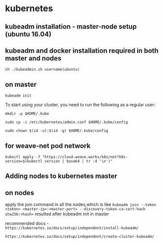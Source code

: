 # kubernetes

## kubeadm installation - master-node setup (ubuntu 16.04)

## kubeadm and docker installation required in both master and nodes

`sh ./kubeadmin.sh username(ubuntu)`


## on master

`kubeadm init`

To start using your cluster, you need to run the following as a regular user:

   `mkdir -p $HOME/.kube`
   
   `sudo cp -i /etc/kubernetes/admin.conf $HOME/.kube/config`
   
   `sudo chown $(id -u):$(id -g) $HOME/.kube/config`

## for weave-net pod network 

`kubectl apply -f "https://cloud.weave.works/k8s/net?k8s-version=$(kubectl version | base64 | tr -d '\n')"`

## Adding nodes to kubernetes master
## on nodes
apply the join command in all the nodes,which is like `kubeadm join --token <token> <master-ip>:<master-port> --discovery-token-ca-cert-hash sha256:<hash>` resulted after kubeadm init in master


  

 recommended docs -  `https://kubernetes.io/docs/setup/independent/install-kubeadm/`

`https://kubernetes.io/docs/setup/independent/create-cluster-kubeadm/`
